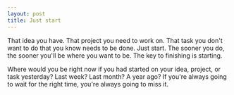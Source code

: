 ```yaml
---
layout: post
title: Just start
---
```


That idea you have. That project you need to work on. That task you don't want to do that you know needs to be done. Just start. The sooner you do, the sooner you'll be where you want to be. The key to finishing is starting.

Where would you be right now if you had started on your idea, project, or task yesterday? Last week? Last month? A year ago? If you're always going to wait for the right time, you're always going to miss it.
